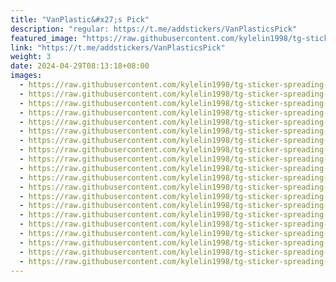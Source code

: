 ```yaml
---
title: "VanPlastic&#x27;s Pick"
description: "regular: https://t.me/addstickers/VanPlasticsPick"
featured_image: "https://raw.githubusercontent.com/kylelin1998/tg-sticker-spreading-worldwide-images/main/img/07bf49fd-de9c-4379-aada-7f97060fbf67.jpg"
link: "https://t.me/addstickers/VanPlasticsPick"
weight: 3
date: 2024-04-29T08:13:18+08:00
images:
  - https://raw.githubusercontent.com/kylelin1998/tg-sticker-spreading-worldwide-images/main/img/07bf49fd-de9c-4379-aada-7f97060fbf67.jpg
  - https://raw.githubusercontent.com/kylelin1998/tg-sticker-spreading-worldwide-images/main/img/996c8288-d6b0-4969-8c38-7f4ce366fea1.jpg
  - https://raw.githubusercontent.com/kylelin1998/tg-sticker-spreading-worldwide-images/main/img/192cdf56-a434-4005-934b-14e423583c13.jpg
  - https://raw.githubusercontent.com/kylelin1998/tg-sticker-spreading-worldwide-images/main/img/38d8f9ec-b165-4779-bb93-220a16c31640.jpg
  - https://raw.githubusercontent.com/kylelin1998/tg-sticker-spreading-worldwide-images/main/img/ca025033-bdee-46a8-a14d-0b664f469414.jpg
  - https://raw.githubusercontent.com/kylelin1998/tg-sticker-spreading-worldwide-images/main/img/64214829-b900-4dbb-9c06-ae073c131384.jpg
  - https://raw.githubusercontent.com/kylelin1998/tg-sticker-spreading-worldwide-images/main/img/2c48c4e0-8f17-4f28-b83e-e9d4a9d75918.jpg
  - https://raw.githubusercontent.com/kylelin1998/tg-sticker-spreading-worldwide-images/main/img/fc003059-5ea5-4450-835f-6546ff0ca91e.jpg
  - https://raw.githubusercontent.com/kylelin1998/tg-sticker-spreading-worldwide-images/main/img/90f071ee-ef8a-4000-bbcf-4d9376427fd5.jpg
  - https://raw.githubusercontent.com/kylelin1998/tg-sticker-spreading-worldwide-images/main/img/62eb1066-b25c-44a2-81d6-3090ab805f41.jpg
  - https://raw.githubusercontent.com/kylelin1998/tg-sticker-spreading-worldwide-images/main/img/05ae5e3c-c1f1-4992-9b6c-9837e1fbfa74.jpg
  - https://raw.githubusercontent.com/kylelin1998/tg-sticker-spreading-worldwide-images/main/img/2659b590-47c3-4971-89ce-1dd246fc7d56.jpg
  - https://raw.githubusercontent.com/kylelin1998/tg-sticker-spreading-worldwide-images/main/img/3a531fb3-19a5-424c-a20d-6c311182eac9.jpg
  - https://raw.githubusercontent.com/kylelin1998/tg-sticker-spreading-worldwide-images/main/img/06ac0327-6162-451a-8eb7-16b5c22e2143.jpg
  - https://raw.githubusercontent.com/kylelin1998/tg-sticker-spreading-worldwide-images/main/img/89844c9b-430c-4e82-a21d-b12b83c9b2d2.jpg
  - https://raw.githubusercontent.com/kylelin1998/tg-sticker-spreading-worldwide-images/main/img/235026cb-d5dd-4ec8-92c8-66a140b89ffa.jpg
  - https://raw.githubusercontent.com/kylelin1998/tg-sticker-spreading-worldwide-images/main/img/966fa373-9faf-4f70-aede-03f551f643fd.jpg
  - https://raw.githubusercontent.com/kylelin1998/tg-sticker-spreading-worldwide-images/main/img/aa4638af-707d-4f5d-bba1-c831eb1fb7c3.jpg
  - https://raw.githubusercontent.com/kylelin1998/tg-sticker-spreading-worldwide-images/main/img/e9403e26-5dfd-4943-9f88-242023f59454.jpg
  - https://raw.githubusercontent.com/kylelin1998/tg-sticker-spreading-worldwide-images/main/img/ad5da02b-7dd2-4650-8413-27048fb96243.jpg
---
```

